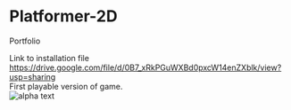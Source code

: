 # Platformer-2D
Portfolio  

Link to installation file  
https://drive.google.com/file/d/0B7_xRkPGuWXBd0pxcW14enZXblk/view?usp=sharing  
First playable version of game.  
<img src="LoH alpha 0_0_0_1.gif" alt="alpha">
text
